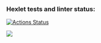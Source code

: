 ### Hexlet tests and linter status:
[![Actions Status](https://github.com/Matrona/frontend-project-lvl1/workflows/hexlet-check/badge.svg)](https://github.com/Matrona/frontend-project-lvl1/actions)

<a href="https://codeclimate.com/github/codeclimate/codeclimate/maintainability"><img src="https://api.codeclimate.com/v1/badges/a99a88d28ad37a79dbf6/maintainability" /></a>

